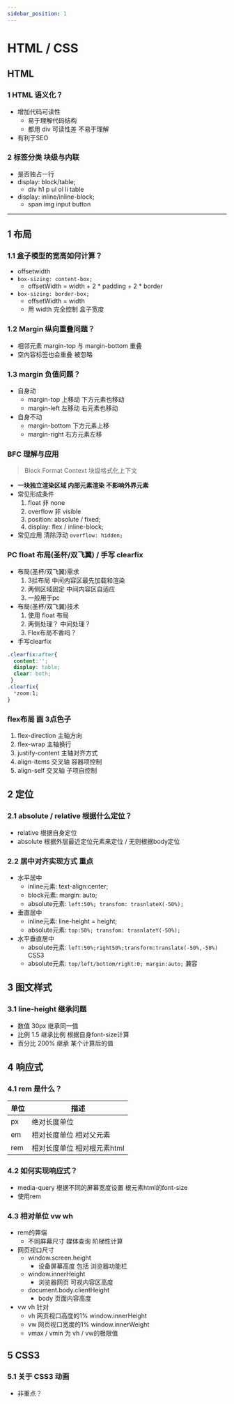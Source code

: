 ```yaml
---
sidebar_position: 1
---
```


# HTML / CSS
<!-- *无需视频* -->
## HTML
### 1 HTML 语义化？
- 增加代码可读性 
  - 易于理解代码结构
  - 都用 div 可读性差 不易于理解
- 有利于SEO

### 2 标签分类 块级与内联
- 是否独占一行
- display: block/table; 
  - div h1 p ul ol li table
- display: inline/inline-block; 
  - span img input button

---

## 1 布局
### 1.1 盒子模型的宽高如何计算？
- offsetwidth
- `box-sizing: content-box;`
  - offsetWidth = width + 2 \* padding + 2 \* border
- `box-sizing: border-box;`
  - offsetWidth = width
  - 用 width 完全控制 盒子宽度

### 1.2 Margin 纵向重叠问题？
- 相邻元素 margin-top 与 margin-bottom 重叠
- 空内容标签也会重叠 被忽略

### 1.3 margin 负值问题？
- 自身动
  - margin-top 上移动 下方元素也移动
  - margin-left 左移动 右元素也移动
- 自身不动
  - margin-bottom 下方元素上移
  - margin-right  右方元素左移

### BFC 理解与应用
> Block Format Context 块级格式化上下文

- **一块独立渲染区域 内部元素渲染 不影响外界元素**
- 常见形成条件
   1. float 非 none
   2. overflow 非 visible
   3. position: absolute / fixed;
   4. display: flex / inline-block;
- 常见应用 清除浮动 `overflow: hidden;`

### PC float 布局(圣杯/双飞翼) / 手写 clearfix
- 布局(圣杯/双飞翼)需求
   1. 3拦布局 中间内容区最先加载和渲染
   2. 两侧区域固定 中间内容区自适应
   3. 一般用于pc
- 布局(圣杯/双飞翼)技术
   1. 使用 float 布局
   2. 两侧处理？ 中间处理？
   3. Flex布局不香吗？
- 手写clearfix

```css
.clearfix:after{
  content:'';
  display: table;
  clear: both;
 }
.clearfix{
  *zoom:1;
}
```

### flex布局 画 3点色子
1. flex-direction 主轴方向
2. flex-wrap 主轴换行
3. justify-content 主轴对齐方式
4. align-items 交叉轴 容器项控制
5. align-self 交叉轴 子项自控制

## 2 定位
### 2.1 absolute / relative 根据什么定位？
- relative 根据自身定位
- absolute 根据外层最近定位元素来定位 / 无则根据body定位

### 2.2 居中对齐实现方式 重点
- 水平居中
   - inline元素: text-align:center;
   - block元素: margin: auto;
   - absolute元素: `left:50%; transfom: trasnlateX(-50%);`
- 垂直居中
   - inline元素: line-height = height;
   - absolute元素: `top:50%; transfom: trasnlateY(-50%);`
- 水平垂直居中
   - absolute元素: `left:50%;right50%;transform:translate(-50%,-50%)` CSS3
   - absolute元素: `top/left/bottom/right:0; margin:auto;` 兼容

## 3 图文样式
### 3.1 line-height 继承问题
- 数值 30px 继承同一值
- 比例 1.5 继承比例 根据自身font-size计算
- 百分比 200%  继承 某个计算后的值

## 4 响应式
### 4.1 rem 是什么？
| 单位 | 描述                        |
| ---- | --------------------------- |
| px   | 绝对长度单位                |
| em   | 相对长度单位 相对父元素     |
| rem  | 相对长度单位 相对根元素html |

### 4.2 如何实现响应式？
- media-query 根据不同的屏幕宽度设置 根元素html的font-size
- 使用rem

### 4.3 相对单位 vw wh
- rem的弊端
   - 不同屏幕尺寸 媒体查询 阶梯性计算
- 网页视口尺寸
   - window.screen.height
      - 设备屏幕高度 包括 浏览器功能栏
   - window.innerHeight
      - 浏览器网页 可视内容区高度
   - document.body.clientHeight
      - body 页面内容高度
- vw vh 针对
   - vh 网页视口高度的1% window.innerHeight
   - vw 网页视口宽度的1% window.innerWeight
   - vmax / vmin 为 vh / vw的极限值

## 5 CSS3
### 5.1 关于 CSS3 动画
- 非重点？


